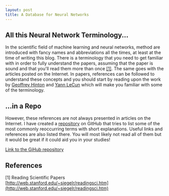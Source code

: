 ```yaml
---
layout: post
title: A Database for Neural Networks
---
```


## All this Neural Network Terminology...
In the scientific field of machine learning and neural networks, method are introduced with fancy names and abbreviations all the times, at least at the time of writing this blog. There is a terminology that you need to get familiar with in order to fully understand the papers, assuming that the paper is sound and that you'll read them more than once [[1]](#references). The same goes with the articles posted on the Internet. In papers, references can be followed to understand these concepts and you should start by reading upon the work by [Geoffrey Hinton](https://en.wikipedia.org/wiki/Geoffrey_Hinton) and [Yann LeCun](https://en.wikipedia.org/wiki/Yann_LeCun) which will make you familiar with some of the terminology.

## ...in a Repo
However, these references are not always presented in articles on the Internet. I have created a [repository](https://github.com/hvy/vvnnnd) on GitHub that tries to list some of the most commonly reoccurring terms with short explanations. Useful links and references are also listed there. You will most likely not read all of them but it would be great if it could aid you in your studies!

[Link to the GiHub repository](https://github.com/hvy/vvnnnd)

## References
[1] Reading Scientific Papers [http://web.stanford.edu/~siegelr/readingsci.htm](http://web.stanford.edu/~siegelr/readingsci.htm)
